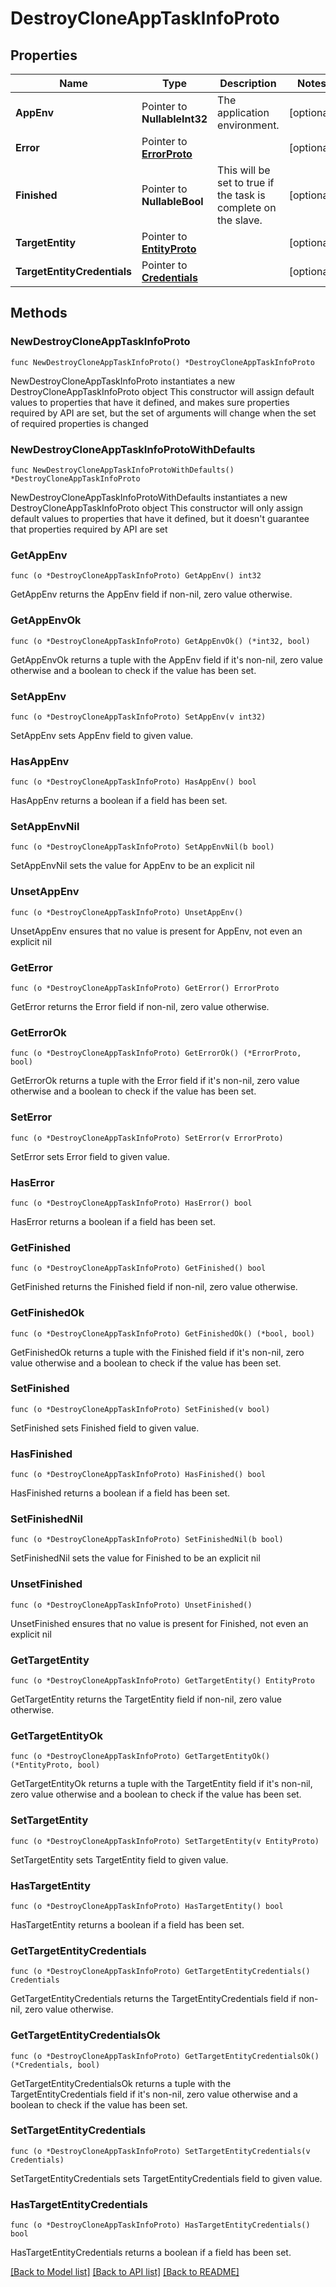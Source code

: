 # DestroyCloneAppTaskInfoProto

## Properties

Name | Type | Description | Notes
------------ | ------------- | ------------- | -------------
**AppEnv** | Pointer to **NullableInt32** | The application environment. | [optional] 
**Error** | Pointer to [**ErrorProto**](ErrorProto.md) |  | [optional] 
**Finished** | Pointer to **NullableBool** | This will be set to true if the task is complete on the slave. | [optional] 
**TargetEntity** | Pointer to [**EntityProto**](EntityProto.md) |  | [optional] 
**TargetEntityCredentials** | Pointer to [**Credentials**](Credentials.md) |  | [optional] 

## Methods

### NewDestroyCloneAppTaskInfoProto

`func NewDestroyCloneAppTaskInfoProto() *DestroyCloneAppTaskInfoProto`

NewDestroyCloneAppTaskInfoProto instantiates a new DestroyCloneAppTaskInfoProto object
This constructor will assign default values to properties that have it defined,
and makes sure properties required by API are set, but the set of arguments
will change when the set of required properties is changed

### NewDestroyCloneAppTaskInfoProtoWithDefaults

`func NewDestroyCloneAppTaskInfoProtoWithDefaults() *DestroyCloneAppTaskInfoProto`

NewDestroyCloneAppTaskInfoProtoWithDefaults instantiates a new DestroyCloneAppTaskInfoProto object
This constructor will only assign default values to properties that have it defined,
but it doesn't guarantee that properties required by API are set

### GetAppEnv

`func (o *DestroyCloneAppTaskInfoProto) GetAppEnv() int32`

GetAppEnv returns the AppEnv field if non-nil, zero value otherwise.

### GetAppEnvOk

`func (o *DestroyCloneAppTaskInfoProto) GetAppEnvOk() (*int32, bool)`

GetAppEnvOk returns a tuple with the AppEnv field if it's non-nil, zero value otherwise
and a boolean to check if the value has been set.

### SetAppEnv

`func (o *DestroyCloneAppTaskInfoProto) SetAppEnv(v int32)`

SetAppEnv sets AppEnv field to given value.

### HasAppEnv

`func (o *DestroyCloneAppTaskInfoProto) HasAppEnv() bool`

HasAppEnv returns a boolean if a field has been set.

### SetAppEnvNil

`func (o *DestroyCloneAppTaskInfoProto) SetAppEnvNil(b bool)`

 SetAppEnvNil sets the value for AppEnv to be an explicit nil

### UnsetAppEnv
`func (o *DestroyCloneAppTaskInfoProto) UnsetAppEnv()`

UnsetAppEnv ensures that no value is present for AppEnv, not even an explicit nil
### GetError

`func (o *DestroyCloneAppTaskInfoProto) GetError() ErrorProto`

GetError returns the Error field if non-nil, zero value otherwise.

### GetErrorOk

`func (o *DestroyCloneAppTaskInfoProto) GetErrorOk() (*ErrorProto, bool)`

GetErrorOk returns a tuple with the Error field if it's non-nil, zero value otherwise
and a boolean to check if the value has been set.

### SetError

`func (o *DestroyCloneAppTaskInfoProto) SetError(v ErrorProto)`

SetError sets Error field to given value.

### HasError

`func (o *DestroyCloneAppTaskInfoProto) HasError() bool`

HasError returns a boolean if a field has been set.

### GetFinished

`func (o *DestroyCloneAppTaskInfoProto) GetFinished() bool`

GetFinished returns the Finished field if non-nil, zero value otherwise.

### GetFinishedOk

`func (o *DestroyCloneAppTaskInfoProto) GetFinishedOk() (*bool, bool)`

GetFinishedOk returns a tuple with the Finished field if it's non-nil, zero value otherwise
and a boolean to check if the value has been set.

### SetFinished

`func (o *DestroyCloneAppTaskInfoProto) SetFinished(v bool)`

SetFinished sets Finished field to given value.

### HasFinished

`func (o *DestroyCloneAppTaskInfoProto) HasFinished() bool`

HasFinished returns a boolean if a field has been set.

### SetFinishedNil

`func (o *DestroyCloneAppTaskInfoProto) SetFinishedNil(b bool)`

 SetFinishedNil sets the value for Finished to be an explicit nil

### UnsetFinished
`func (o *DestroyCloneAppTaskInfoProto) UnsetFinished()`

UnsetFinished ensures that no value is present for Finished, not even an explicit nil
### GetTargetEntity

`func (o *DestroyCloneAppTaskInfoProto) GetTargetEntity() EntityProto`

GetTargetEntity returns the TargetEntity field if non-nil, zero value otherwise.

### GetTargetEntityOk

`func (o *DestroyCloneAppTaskInfoProto) GetTargetEntityOk() (*EntityProto, bool)`

GetTargetEntityOk returns a tuple with the TargetEntity field if it's non-nil, zero value otherwise
and a boolean to check if the value has been set.

### SetTargetEntity

`func (o *DestroyCloneAppTaskInfoProto) SetTargetEntity(v EntityProto)`

SetTargetEntity sets TargetEntity field to given value.

### HasTargetEntity

`func (o *DestroyCloneAppTaskInfoProto) HasTargetEntity() bool`

HasTargetEntity returns a boolean if a field has been set.

### GetTargetEntityCredentials

`func (o *DestroyCloneAppTaskInfoProto) GetTargetEntityCredentials() Credentials`

GetTargetEntityCredentials returns the TargetEntityCredentials field if non-nil, zero value otherwise.

### GetTargetEntityCredentialsOk

`func (o *DestroyCloneAppTaskInfoProto) GetTargetEntityCredentialsOk() (*Credentials, bool)`

GetTargetEntityCredentialsOk returns a tuple with the TargetEntityCredentials field if it's non-nil, zero value otherwise
and a boolean to check if the value has been set.

### SetTargetEntityCredentials

`func (o *DestroyCloneAppTaskInfoProto) SetTargetEntityCredentials(v Credentials)`

SetTargetEntityCredentials sets TargetEntityCredentials field to given value.

### HasTargetEntityCredentials

`func (o *DestroyCloneAppTaskInfoProto) HasTargetEntityCredentials() bool`

HasTargetEntityCredentials returns a boolean if a field has been set.


[[Back to Model list]](../README.md#documentation-for-models) [[Back to API list]](../README.md#documentation-for-api-endpoints) [[Back to README]](../README.md)


